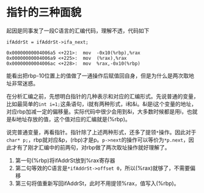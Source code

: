 # 指针的三种面貌

起因是同事发了一段C语言的汇编代码，理解不透，代码如下

```
ifAddrSt = ifAddrSt->ifa_next;

0x00000000004006a5 <+221>:  mov  -0x10(%rbp),%rax
0x00000000004006a9 <+225>:  mov  (%rax),%rax
0x00000000004006ac <+228>:  mov  %rax,-0x10(%rbp)
```

能看出把rbp-10位置上的值做了一通操作后赋值回自身，但是为什么是两次取地址非常迷惑。

在分析汇编之前，先想明白指针的几种表示和对应的汇编形式。先说普通的变量，比如最简单的`int i=1;`这条语句，i就有两种形式，i和&i。&i是i这个变量的地址，对应rbp加减一定的偏移量。实际代码中很少会用到&i，大多数时候都是用i，也就是&i地址存放的值，这个值对应的汇编就是(%rbp)。

说完普通变量，再看指针。指针除了上述两种形式，还多了提领`*`操作。因此对于`char* p;`，rbp就对应&p，(rbp)才是p。`p->next`的操作可以等价为`*p.next`，因此才有了刚才汇编中的前两句，对rbp做了两次取址操作就好理解了。

1. 第一句(%rbp)将ifAddrSt放到%rax寄存器
2. 第二句等效的C语言是`*ifAddrSt->offset 0`，所以(%rax)就够了，不需要偏移
3. 第三句将值重新写回ifAddrSt，此时不用提领%rax，值写入(%rbp)。